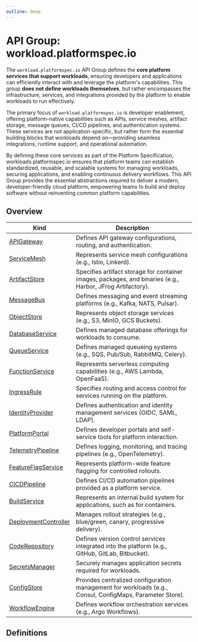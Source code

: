 ```yaml
---
outline: deep
---
```


# API Group: workload.platformspec.io
The `workload.platformspec.io` API Group defines the **core platform services that support workloads**, ensuring developers and applications can efficiently interact with and leverage the platform's capabilities.  This group **does not define workloads themselves**, but rather encompasses the infrastructure, services, and integrations provided by the platform to enable workloads to run effectively.

The primary focus of `workload.platformspec.io` is developer enablement, offering platform-native capabilities such as APIs, service meshes, artifact storage, message queues, CI/CD pipelines, and authentication systems.  These services are not application-specific, but rather form the essential building blocks that workloads depend on—providing seamless integrations, runtime support, and operational automation.

By defining these core services as part of the Platform Specification, workloads.platformspec.io ensures that platform teams can establish standardized, reusable, and scalable systems for managing workloads, securing applications, and enabling continuous delivery workflows.  This API Group provides the essential abstractions required to deliver a modern, developer-friendly cloud platform, empowering teams to build and deploy software without reinventing common platform capabilities.

## Overview
| Kind | Description |
| --- | --- |
| [APIGateway](#apigateway) | Defines API gateway configurations, routing, and authentication. |
| [ServiceMesh](#servicemesh) | Represents service mesh configurations (e.g., Istio, Linkerd). |
| [ArtifactStore](#artifactstore) | Specifies artifact storage for container images, packages, and binaries (e.g., Harbor, JFrog Artifactory). |
| [MessageBus](#messagebus) | Defines messaging and event streaming platforms (e.g., Kafka, NATS, Pulsar). |
| [ObjectStore](#objectstore) | Represents object storage services (e.g., S3, MinIO, GCS Buckets). |
| [DatabaseService](#databaseservice) | Defines managed database offerings for workloads to consume. |
| [QueueService](#queueservice) | Defines managed queueing systems (e.g., SQS, Pub/Sub, RabbitMQ, Celery). |
| [FunctionService](#functionservice) | Represents serverless computing capabilities (e.g., AWS Lambda, OpenFaaS). |
| [IngressRule](#ingressrule) | Specifies routing and access control for services running on the platform. |
| [IdentityProvider](#identityprovider) | Defines authentication and identity management services (OIDC, SAML, LDAP). |
| [PlatformPortal](#platformportal) | Defines developer portals and self-service tools for platform interaction. |
| [TelemetryPipeline](#telemetrypipeline) | Defines logging, monitoring, and tracing pipelines (e.g., OpenTelemetry). |
| [FeatureFlagService](#featureflagservice) | Represents platform-wide feature flagging for controlled rollouts. |
| [CICDPipeline](#cicdpipeline) | Defines CI/CD automation pipelines provided as a platform service. |
| [BuildService](#buildservice) | Represents an internal build system for applications, such as for containers. |
| [DeploymentController](#deploymentcontroller) | Manages rollout strategies (e.g., blue/green, canary, progressive delivery). |
| [CodeRepository](#coderepository) | Defines version control services integrated into the platform (e.g., GitHub, GitLab, Bitbucket). |
| [SecretsManager](#secretsmanager) | Securely manages application secrets required for workloads. |
| [ConfigStore](#configstore) | Provides centralized configuration management for workloads (e.g., Consul, ConfigMaps, Parameter Store). |
| [WorkflowEngine](#workflowengine) | Defines workflow orchestration services (e.g., Argo Workflows). |


## Definitions
